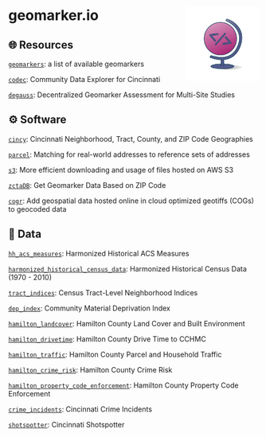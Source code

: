 
# geomarker.io <img src='geomarker_io_logo.svg' align="right" height="148.5" /></a>

## 🌐 Resources

[`geomarkers`](https://geomarker.io/geomarkers): a list of available
geomarkers

[`codec`](https://geomarker.io/codec/): Community Data Explorer for
Cincinnati

[`degauss`](https://degauss.org): Decentralized Geomarker Assessment for
Multi-Site Studies

## ⚙️ Software

[`cincy`](https://geomarker.io/cincy/): Cincinnati Neighborhood, Tract,
County, and ZIP Code Geographies

[`parcel`](http://geomarker.io/parcel/): Matching for real-world
addresses to reference sets of addresses

[`s3`](http://geomarker.io/s3/): More efficient downloading and usage of
files hosted on AWS S3

[`zctaDB`](https://geomarker.io/zctaDB/): Get Geomarker Data Based on
ZIP Code

[`cogr`](http://geomarker.io/cogr/): Add geospatial data hosted online
in cloud optimized geotiffs (COGs) to geocoded data

## 📁 Data

[`hh_acs_measures`](https://geomarker.io/hh_acs_measures): Harmonized
Historical ACS Measures

[`harmonized_historical_census_data`](https://geomarker.io/harmonized_historical_census_data/):
Harmonized Historical Census Data (1970 - 2010)

[`tract_indices`](https://geomarker.io/tract_indices): Census
Tract-Level Neighborhood Indices

[`dep_index`](https://geomarker.io/dep_index/): Community Material
Deprivation Index

[`hamilton_landcover`](https://geomarker.io/hamilton_landcover/):
Hamilton County Land Cover and Built Environment

[`hamilton_drivetime`](https://geomarker.io/hamilton_drivetime/):
Hamilton County Drive Time to CCHMC

[`hamilton_traffic`](https://geomarker.io/hamilton_traffic/): Hamilton
County Parcel and Household Traffic

[`hamilton_crime_risk`](http://geomarker.io/hamilton_crime_risk/):
Hamilton County Crime Risk

[`hamilton_property_code_enforcement`](http://geomarker.io/hamilton_property_code_enforcement/):
Hamilton County Property Code Enforcement

[`crime_incidents`](http://geomarker.io/crime_incidents/): Cincinnati
Crime Incidents

[`shotspotter`](http://geomarker.io/shotspotter/): Cincinnati
Shotspotter
